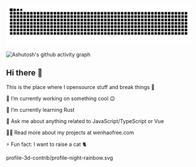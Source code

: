 <picture>
  <source media="(prefers-color-scheme: dark)" srcset="https://raw.githubusercontent.com/wenhaofree/wenhaofree/output/github-contribution-grid-snake-dark.svg">
  <source media="(prefers-color-scheme: light)" srcset="https://raw.githubusercontent.com/wenhaofree/wenhaofree/output/github-contribution-grid-snake.svg">
  <img alt="github contribution grid snake animation" src="https://raw.githubusercontent.com/wenhaofree/wenhaofree/output/github-contribution-grid-snake.svg">
</picture>

![Ashutosh's github activity graph](https://github-readme-activity-graph.vercel.app/graph?username=wenhaofree)

<!--

![wenhaofree's GitHub stats](https://github-readme-stats.vercel.app/api?username=wenhaofree&show_icons=true&theme=radical)
![GitHub Streak](https://streak-stats.demolab.com/?user=wenhaofree)
-->

## Hi there 👋
This is the place where I opensource stuff and break things 🤣

🔭  I’m currently working on something cool 😉 

🌱  I’m currently learning Rust

💬  Ask me about anything related to JavaScript/TypeScript or Vue

👨‍💻  Read more about my projects at wenhaofree.com

⚡  Fun fact: I want to raise a cat 🐈

profile-3d-contrib/profile-night-rainbow.svg


<!--
**wenhaofree/wenhaofree** is a ✨ _special_ ✨ repository because its `README.md` (this file) appears on your GitHub profile.

Here are some ideas to get you started:

- 🔭 I’m currently working on ...
- 🌱 I’m currently learning ...
- 👯 I’m looking to collaborate on ...
- 🤔 I’m looking for help with ...
- 💬 Ask me about ...
- 📫 How to reach me: ...
- 😄 Pronouns: ...
- ⚡ Fun fact: ...
-->
